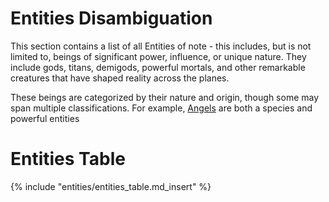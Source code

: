 # Entities Disambiguation

This section contains a list of all Entities of note - this includes, but is not limited to, beings of significant power, influence, or unique nature. They include gods, titans, demigods, powerful mortals, and other remarkable creatures that have shaped reality across the planes.

These beings are categorized by their nature and origin, though some may span multiple classifications. For example, [Angels](../species/angel/index.md) are both a species and powerful entities

# Entities Table
{% include "entities/entities_table.md_insert" %}